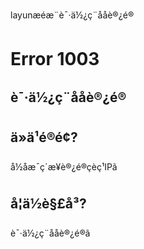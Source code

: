   

layunæéæ¨è¯·ä½¿ç¨ååè®¿é®



Error
1003
==========

è¯·ä½¿ç¨ååè®¿é®
---------------------

ä»ä¹é®é¢?
-------------

å½åæ¯ç´æ¥è®¿é®çèç¹IPã

å¦ä½è§£å³?
-------------

è¯·ä½¿ç¨ååè®¿é®ã